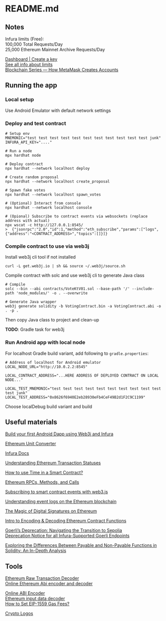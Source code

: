 # README.md

## Notes
Infura limits (Free):  
100,000 Total Requests/Day  
25,000 Ethereum Mainnet Archive Requests/Day  

[Dashboard | Create a key](https://app.infura.io/)  
[See all info about limits](https://support.infura.io/hc/en-us/articles/10650822554395-What-are-Infura-s-daily-limits-)  
[Blockchain Series — How MetaMask Creates Accounts](https://levelup.gitconnected.com/blockchain-series-how-metamask-creates-accounts-a8971b21a74b)

## Running the app

### Local setup
Use Android Emulator with default network settings

### Deploy and test contract
```
# Setup env
MNEMONIC="test test test test test test test test test test test junk"
INFURA_API_KEY="...."

# Run a node
mpx hardhat node

# Deploy contract
npx hardhat --network localhost deploy

# Create random proposal
npx hardhat --network localhost create_proposal

# Spawn fake votes
npx hardhat --network localhost spawn_votes

# (Optional) Interact from console
npx hardhat --network localhost console

# (Opional) Subscribe to contract events via websockets (replace address with actual)
npx wscat -c http://127.0.0.1:8545/  
>  {"jsonrpc":"2.0","id":1,"method":"eth_subscribe","params":["logs",{"address":"<CONTRACT_ADDRESS>","topics":[]}]}
```

### Compile contract to use via web3j
Install web3j cli tool if not installed
```
curl -L get.web3j.io | sh && source ~/.web3j/source.sh
```

Compile contract with solc and use web3j cli to generate Java class
```
# Compile
solc --bin --abi contracts/VoteKtV01.sol --base-path '/' --include-path 'node_modules/' -o . --overwrite

# Generate Java wrapper
web3j generate solidity -b VotingContract.bin -a VotingContract.abi -o . -p .
```

Then copy Java class to project and clean-up

**TODO**: Gradle task for web3j

### Run Android app with local node
For localhost Gradle build variant, add following to `gradle.properties`:
```
# Address of localhost for Android emulator
LOCAL_NODE_URL="http://10.0.2.2:8545"

LOCAL_CONTRACT_ADDRESS="...HERE ADDRESS OF DEPLOYED CONTRACT ON LOCAL NODE..."

LOCAL_TEST_MNEMONIC="test test test test test test test test test test test junk"
LOCAL_TEST_ADDRESS="0x8626f6940E2eb28930eFb4CeF49B2d1F2C9C1199"
```

Choose localDebug build variant and build

## Useful materials
[Build your first Android Dapp using Web3j and Infura](https://medium.com/@madhurakunjir2611/build-your-first-android-dapp-using-web3j-and-infura-36d2596c1e2a#:~:text=The%20default%20derivation%20path%20used,account%20into%20the%20Credentials%20object.)

[Ethereum Unit Converter](https://eth-converter.com/)

[Infura Docs](https://docs.infura.io/api/networks/ethereum/how-to)

[Understanding Ethereum Transaction Statuses](https://medium.com/@nicholaschn/understanding-ethereum-transaction-statuses-5c505b2b123b)

[How to use Time in a Smart Contract?](https://medium.com/coinmonks/how-to-use-time-in-a-smart-contract-1c8d063b6a2b)

[Ethereum RPCs, Methods, and Calls](https://dzone.com/articles/ethereum-rpcs-methods-and-calls)

[Subscribing to smart contract events with web3.js](https://support.chainstack.com/hc/en-us/articles/4403518123161-Subscribing-to-smart-contract-events-with-web3-js)

[Understanding event logs on the Ethereum blockchain](https://medium.com/mycrypto/understanding-event-logs-on-the-ethereum-blockchain-f4ae7ba50378)

[The Magic of Digital Signatures on Ethereum](https://medium.com/mycrypto/the-magic-of-digital-signatures-on-ethereum-98fe184dc9c7)

[Intro to Encoding & Decoding Ethereum Contract Functions](https://joshua-data.medium.com/intro-to-encoding-and-decoding-ethereum-contract-functions-0e12583916aa)  

[Goerli’s Deprecation: Navigating the Transition to Sepolia](https://medium.com/buildbear/goerlis-deprecation-navigating-the-transition-to-sepolia-84ea374bed9a#:~:text=We're%20here%20to%20announce,by%20the%20Ethereum%20Foundation%20team.)  
[Deprecation Notice for all Infura-Supported Goerli Endpoints](https://www.infura.io/blog/post/deprecation-notice-for-all-infura-supported-goerli-endpoints)

[Exploring the Differences Between Payable and Non-Payable Functions in Solidity: An In-Depth Analysis](https://medium.com/coinmonks/exploring-the-differences-between-payable-and-non-payable-functions-in-solidity-an-in-depth-d031c6ae577b#:~:text=In%20Solidity%2C%20a%20payable%20function,balance%E2%80%9D%20property.)

## Tools
[Ethereum Raw Transaction Decoder](https://rawtxdecode.in/)  
[Online Ethereum Abi encoder and decoder](https://adibas03.github.io/online-ethereum-abi-encoder-decoder/#/)  

[Online ABI Encoder](https://abi.hashex.org/)  
[Ethereum input data decoder](https://lab.miguelmota.com/ethereum-input-data-decoder/example/)  
[How to Set EIP-1559 Gas Fees?](https://medium.com/imtoken/how-to-set-eip-1559-gas-fees-3ea9b9f16242)  

[Crypto Logos](https://cryptologos.cc/)

